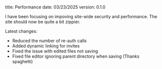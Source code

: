 title: Performance
date: 03/23/2025
version: 0.1.0

I have been focusing on impoving site-wide security and performance. The site should now be quite a bit zippier.

Latest changes:

- Reduced the number of re-auth calls
- Added dynamic linking for invites
- Fixed the issue with edited files not saving
- Fixed file editor ignoring parent directory when saving (Thanks spaghetti)
